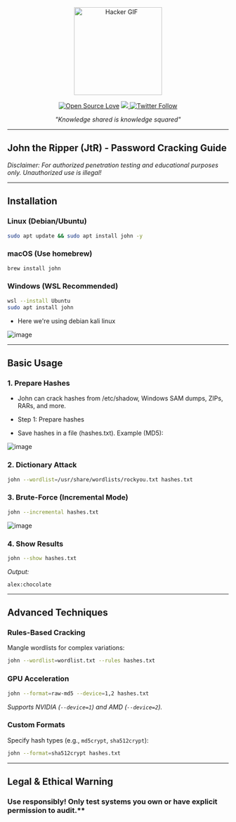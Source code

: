 <div align="center">
  <img src="https://media.giphy.com/media/L1R1tvI9svkIWwpVYr/giphy.gif" width="200" alt="Hacker GIF">
  
  [![Open Source Love](https://badges.frapsoft.com/os/v2/open-source.svg?v=103)](https://github.com/stilla1ex/)
  <a class="header-badge" target="_blank" href="https://discord.com/users/stilla1ex">
    <img src="https://img.shields.io/badge/Discord-7289DA?style=social&logo=discord&label=Join%20Me">
  </a> 
  [![Twitter Follow](https://img.shields.io/twitter/follow/stilla1ex?style=social)](https://twitter.com/stilla1ex)
  
  *"Knowledge shared is knowledge squared"*
</div>

---

## John the Ripper (JtR) - Password Cracking Guide
*Disclaimer: For authorized penetration testing and educational purposes only. Unauthorized use is illegal!*  

---

## Installation  
### Linux (Debian/Ubuntu)  
```bash
sudo apt update && sudo apt install john -y
```

### macOS (Use homebrew)  
```bash
brew install john
```

### Windows (WSL Recommended)  
```bash
wsl --install Ubuntu
sudo apt install john
```

- Here we're using debian kali linux

![image](https://github.com/user-attachments/assets/40749611-d5eb-4cd1-895d-60929b5c5208)
  

---

## Basic Usage  

### 1. Prepare Hashes  
  - John can crack hashes from /etc/shadow, Windows SAM dumps, ZIPs, RARs, and more.
  
  - Step 1: Prepare hashes
  - Save hashes in a file (hashes.txt). Example (MD5):

![image](https://github.com/user-attachments/assets/d2c8f429-3ee9-4cdf-94a3-9de22c7b85e5)


### 2. Dictionary Attack  
```bash
john --wordlist=/usr/share/wordlists/rockyou.txt hashes.txt
```

### 3. Brute-Force (Incremental Mode)  
```bash
john --incremental hashes.txt
```

![image](https://github.com/user-attachments/assets/370f6675-01b3-42f9-84b3-723ff2d0a4f7)


### 4. Show Results  
```bash
john --show hashes.txt
```
*Output:*  
```
alex:chocolate
```

---

## Advanced Techniques

### Rules-Based Cracking  
Mangle wordlists for complex variations:  
```bash
john --wordlist=wordlist.txt --rules hashes.txt
```

### GPU Acceleration  
```bash
john --format=raw-md5 --device=1,2 hashes.txt
```
*Supports NVIDIA (`--device=1`) and AMD (`--device=2`).*

### Custom Formats  
Specify hash types (e.g., `md5crypt`, `sha512crypt`):  
```bash
john --format=sha512crypt hashes.txt
```

---

## Legal & Ethical Warning
### **Use responsibly!** Only test systems you own or have explicit permission to audit.**  
